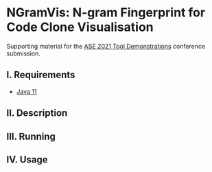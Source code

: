 # NGramVis: N-gram Fingerprint for Code Clone Visualisation
Supporting material for the [ASE 2021 Tool Demonstrations](https://conf.researchr.org/track/ase-2021/ase-2021-tool-demonstrations) conference submission.

## I. Requirements
- [Java 11](https://www.oracle.com/java/technologies/javase-jdk11-downloads.html)

## II. Description

## III. Running

## IV. Usage
